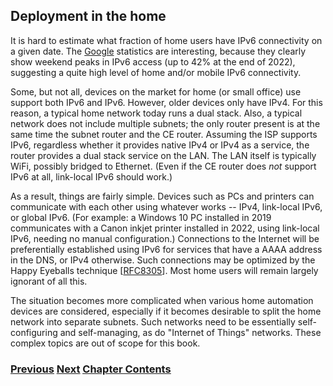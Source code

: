 ## Deployment in the home

It is hard to estimate what fraction of home users have IPv6 connectivity on a given date. The [Google](https://www.google.com/intl/en/ipv6/statistics.html) statistics are interesting, because they clearly show weekend peaks in IPv6 access (up to 42% at the end of 2022), suggesting a quite high level of home and/or mobile IPv6 connectivity.

Some, but not all, devices on the market for home (or small office) use support both IPv6 and IPv6. However, older devices only have IPv4. For this reason, a typical home network today runs a dual stack. Also, a typical network does not include multiple subnets; the only router present is at the same time the subnet router and the CE router. Assuming the ISP supports IPv6, regardless whether it provides native IPv4 or IPv4 as a service, the router provides a dual stack service on the LAN. The LAN itself is typically WiFi, possibly bridged to Ethernet. (Even if the CE router does *not* support IPv6 at all, link-local IPv6 should work.)

As a result, things are fairly simple. Devices such as PCs and printers can communicate with each other using whatever works -- IPv4, link-local IPv6, or global IPv6. (For example: a Windows 10 PC installed in 2019 communicates with a Canon inkjet printer installed in 2022, using link-local IPv6, needing no manual configuration.) Connections to the Internet will be preferentially established using IPv6 for services that have a AAAA address in the DNS, or IPv4 otherwise. Such connections may be optimized by the Happy Eyeballs technique \[[RFC8305](https://www.rfc-editor.org/info/rfc8305)]. Most home users will remain largely ignorant of all this.

The situation becomes more complicated when various home automation devices are considered, especially if it becomes desirable to split the home network into separate subnets. Such networks need to be essentially self-configuring and self-managing, as do "Internet of Things" networks. These complex topics are out of scope for this book.

<!-- Link lines generated automatically; do not delete -->
### [<ins>Previous</ins>](Deployment%20by%20carriers.md) [<ins>Next</ins>](Deployment%20in%20the%20enterprise.md) [<ins>Chapter Contents</ins>](5.%20Deployment.md)
